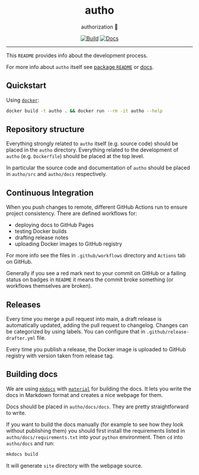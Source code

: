 <h1 align="center">autho</h1>

<div align="center">

authorization 🔑

[![Build](https://github.com/radio-aktywne/autho/actions/workflows/build.yaml/badge.svg)](https://github.com/radio-aktywne/autho/actions/workflows/build.yaml)
[![Docs](https://github.com/radio-aktywne/autho/actions/workflows/docs.yaml/badge.svg)](https://github.com/radio-aktywne/autho/actions/workflows/docs.yaml)

</div>

---

This `README` provides info about the development process.

For more info about `autho` itself see
[package `README`](autho/README.md) or 
[docs](https://radio-aktywne.github.io/autho).

## Quickstart

Using [`docker`](https://docs.docker.com/get-docker/):

```sh
docker build -t autho . && docker run --rm -it autho --help
```

## Repository structure

Everything strongly related to `autho` itself (e.g. source code) should be placed in the `autho` directory.
Everything related to the development of `autho` (e.g. `Dockerfile`) should be placed at the top level.

In particular the source code and documentation of `autho` should be placed in `autho/src` and `autho/docs` respectively.

## Continuous Integration

When you push changes to remote, different GitHub Actions run to ensure project consistency.
There are defined workflows for:

- deploying docs to GitHub Pages
- testing Docker builds
- drafting release notes
- uploading Docker images to GitHub registry

For more info see the files in `.github/workflows` directory and `Actions` tab on GitHub.

Generally if you see a red mark next to your commit on GitHub or a failing status on badges in `README` it means the commit broke something (or workflows themselves are broken).

## Releases

Every time you merge a pull request into main, a draft release is automatically updated, adding the pull request to changelog.
Changes can be categorized by using labels. You can configure that in `.github/release-drafter.yml` file.

Every time you publish a release, the Docker image is uploaded to GitHub registry with version taken from release tag.

## Building docs

We are using [`mkdocs`](https://www.mkdocs.org) with [`material`](https://squidfunk.github.io/mkdocs-material) for building the docs.
It lets you write the docs in Markdown format and creates a nice webpage for them.

Docs should be placed in `autho/docs/docs`.
They are pretty straightforward to write.

If you want to build the docs manually (for example to see how they look without publishing them)
you should first install the requirements listed in `autho/docs/requirements.txt` into your `python` environment.
Then `cd` into `autho/docs` and run:

```sh
mkdocs build
```

It will generate `site` directory with the webpage source.

